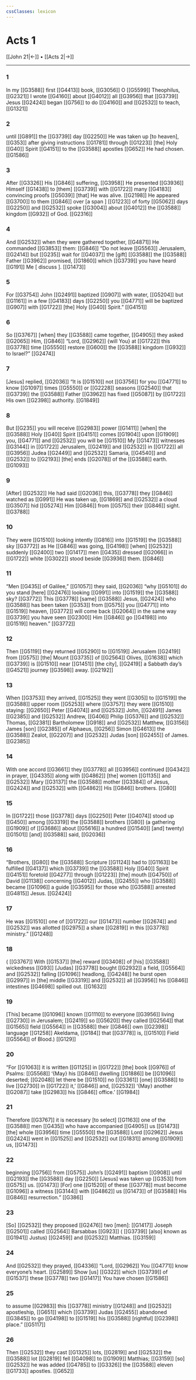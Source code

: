 ```yaml
---
cssClasses: lexicon
---
```


# Acts 1

[[John 21|←]] • [[Acts 2|→]]

---

### 1
In my [[G3588]] first [[G4413]] book, [[G3056]] O [[G5599]] Theophilus, [[G2321]] I wrote [[G4160]] about [[G4012]] all [[G3956]] that [[G3739]] Jesus [[G2424]] began [[G756]] to do [[G4160]] and [[G2532]] to teach, [[G1321]]

### 2
until [[G891]] the [[G3739]] day [[G2250]] He was taken up [to heaven], [[G353]] after giving instructions [[G1781]] through [[G1223]] [the] Holy [[G40]] Spirit [[G4151]] to the [[G3588]] apostles [[G652]] He had chosen. [[G1586]]

### 3
After [[G3326]] His [[G846]] suffering, [[G3958]] He presented [[G3936]] Himself [[G1438]] to [them] [[G3739]] with [[G1722]] many [[G4183]] convincing proofs [[G5039]] [that] He was alive. [[G2198]] He appeared [[G3700]] to them [[G846]] over [a span ] [[G1223]] of forty [[G5062]] days [[G2250]] and [[G2532]] spoke [[G3004]] about [[G4012]] the [[G3588]] kingdom [[G932]] of God. [[G2316]]

### 4
And [[G2532]] when they were gathered together, [[G4871]] He commanded [[G3853]] them: [[G846]] “Do not leave [[G5563]] Jerusalem, [[G2414]] but [[G235]] wait for [[G4037]] the [gift] [[G3588]] the [[G3588]] Father [[G3962]] promised, [[G1860]] which [[G3739]] you have heard [[G191]] Me [ discuss ]. [[G1473]]

### 5
For [[G3754]] John [[G2491]] baptized [[G907]] with water, [[G5204]] but [[G1161]] in a few [[G4183]] days [[G2250]] you [[G4771]] will be baptized [[G907]] with [[G1722]] [the] Holy [[G40]] Spirit.” [[G4151]]

### 6
So [[G3767]] [when] they [[G3588]] came together, [[G4905]] they asked [[G2065]] Him, [[G846]] “Lord, [[G2962]] {will You} at [[G1722]] this [[G3778]] time [[G5550]] restore [[G600]] the [[G3588]] kingdom [[G932]] to Israel?” [[G2474]]

### 7
[Jesus] replied, [[G2036]] “It is [[G1510]] not [[G3756]] for you [[G4771]] to know [[G1097]] times [[G5550]] or [[G2228]] seasons [[G2540]] that [[G3739]] the [[G3588]] Father [[G3962]] has fixed [[G5087]] by [[G1722]] His own [[G2398]] authority. [[G1849]]

### 8
But [[G235]] you will receive [[G2983]] power [[G1411]] [when] the [[G3588]] Holy [[G40]] Spirit [[G4151]] comes [[G1904]] upon [[G1909]] you, [[G4771]] and [[G2532]] you will be [[G1510]] My [[G1473]] witnesses [[G3144]] in [[G1722]] Jerusalem, [[G2419]] and [[G2532]] in [[G1722]] all [[G3956]] Judea [[G2449]] and [[G2532]] Samaria, [[G4540]] and [[G2532]] to [[G2193]] [the] ends [[G2078]] of the [[G3588]] earth. [[G1093]]

### 9
[After] [[G2532]] He had said [[G2036]] this, [[G3778]] they [[G846]] watched as [[G991]] He was taken up, [[G1869]] and [[G2532]] a cloud [[G3507]] hid [[G5274]] Him [[G846]] from [[G575]] their [[G846]] sight. [[G3788]]

### 10
They were [[G1510]] looking intently [[G816]] into [[G1519]] the [[G3588]] sky [[G3772]] as He [[G846]] was going, [[G4198]] [when] [[G2532]] suddenly [[G2400]] two [[G1417]] men [[G435]] dressed [[G2066]] in [[G1722]] white [[G3022]] stood beside [[G3936]] them. [[G846]]

### 11
“Men [[G435]] of Galilee,” [[G1057]] they said, [[G2036]] “why [[G5101]] do you stand [here] [[G2476]] looking [[G991]] into [[G1519]] the [[G3588]] sky? [[G3772]] This [[G3778]] [same] [[G3588]] Jesus, [[G2424]] who [[G3588]] has been taken [[G353]] from [[G575]] you [[G4771]] into [[G1519]] heaven, [[G3772]] will come back [[G2064]] in the same way [[G3739]] you have seen [[G2300]] Him [[G846]] go [[G4198]] into [[G1519]] heaven.” [[G3772]]

### 12
Then [[G5119]] they returned [[G5290]] to [[G1519]] Jerusalem [[G2419]] from [[G575]] [the] Mount [[G3735]] of [[G2564]] Olives, [[G1638]] which [[G3739]] is [[G1510]] near [[G1451]] [the city], [[G2419]] a Sabbath day’s [[G4521]] journey [[G3598]] away. [[G2192]]

### 13
When [[G3753]] they arrived, [[G1525]] they went [[G305]] to [[G1519]] the [[G3588]] upper room [[G5253]] where [[G3757]] they were [[G1510]] staying: [[G2650]] Peter [[G4074]] and [[G2532]] John, [[G2491]] James [[G2385]] and [[G2532]] Andrew, [[G406]] Philip [[G5376]] and [[G2532]] Thomas, [[G2381]] Bartholomew [[G918]] and [[G2532]] Matthew, [[G3156]] James [son] [[G2385]] of Alphaeus, [[G256]] Simon [[G4613]] the [[G3588]] Zealot, [[G2207]] and [[G2532]] Judas [son] [[G2455]] of James. [[G2385]]

### 14
With one accord [[G3661]] they [[G3778]] all [[G3956]] continued [[G4342]] in prayer, [[G4335]] along with [[G4862]] [the] women [[G1135]] and [[G2532]] Mary [[G3137]] the [[G3588]] mother [[G3384]] of Jesus, [[G2424]] and [[G2532]] with [[G4862]] His [[G846]] brothers. [[G80]]

### 15
In [[G1722]] those [[G3778]] days [[G2250]] Peter [[G4074]] stood up [[G450]] among [[G3319]] the [[G3588]] brothers [[G80]] (a gathering [[G1909]] of [[G3686]] about [[G5616]] a hundred [[G1540]] [and] twenty) [[G1501]] [and] [[G3588]] said, [[G2036]]

### 16
“Brothers, [[G80]] the [[G3588]] Scripture [[G1124]] had to [[G1163]] be fulfilled [[G4137]] which [[G3739]] the [[G3588]] Holy [[G40]] Spirit [[G4151]] foretold [[G4277]] through [[G1223]] [the] mouth [[G4750]] of David [[G1138]] concerning [[G4012]] Judas, [[G2455]] who [[G3588]] became [[G1096]] a guide [[G3595]] for those who [[G3588]] arrested [[G4815]] Jesus. [[G2424]]

### 17
He was [[G1510]] one of [[G1722]] our [[G1473]] number [[G2674]] and [[G2532]] was allotted [[G2975]] a share [[G2819]] in this [[G3778]] ministry.” [[G1248]]

### 18
( [[G3767]] With [[G1537]] [the] reward [[G3408]] of [his] [[G3588]] wickedness [[G93]] [Judas] [[G3778]] bought [[G2932]] a field, [[G5564]] and [[G2532]] falling [[G1096]] headlong, [[G4248]] he burst open [[G2997]] in [the] middle [[G3319]] and [[G2532]] all [[G3956]] his [[G846]] intestines [[G4698]] spilled out. [[G1632]]

### 19
[This] became [[G1096]] known [[G1110]] to everyone [[G3956]] living [[G2730]] in Jerusalem; [[G2419]] so [[G5620]] they called [[G2564]] that [[G1565]] field [[G5564]] in [[G3588]] their [[G846]] own [[G2398]] language [[G1258]] Akeldama, [[G184]] that [[G3778]] is, [[G1510]] Field [[G5564]] of Blood.) [[G129]]

### 20
“For [[G1063]] it is written [[G1125]] in [[G1722]] [the] book [[G976]] of Psalms: [[G5568]] ‘{May} his [[G846]] dwelling [[G1886]] be [[G1096]] deserted; [[G2048]] let there be [[G1510]] no [[G3361]] [one] [[G3588]] to live [[G2730]] in [[G1722]] it,’ [[G846]] and, [[G2532]] ‘{May} another [[G2087]] take [[G2983]] his [[G846]] office.’ [[G1984]]

### 21
Therefore [[G3767]] it is necessary [to select] [[G1163]] one of the [[G3588]] men [[G435]] who have accompanied [[G4905]] us [[G1473]] [the] whole [[G3956]] time [[G5550]] the [[G3588]] Lord [[G2962]] Jesus [[G2424]] went in [[G1525]] and [[G2532]] out [[G1831]] among [[G1909]] us, [[G1473]]

### 22
beginning [[G756]] from [[G575]] John’s [[G2491]] baptism [[G908]] until [[G2193]] the [[G3588]] day [[G2250]] [Jesus] was taken up [[G353]] from [[G575]] us. [[G1473]] [For] one [[G1520]] of these [[G3778]] must become [[G1096]] a witness [[G3144]] with [[G4862]] us [[G1473]] of [[G3588]] His [[G846]] resurrection.” [[G386]]

### 23
[So] [[G2532]] they proposed [[G2476]] two [men]: [[G1417]] Joseph [[G2501]] called [[G2564]] Barsabbas [[G923]] ( [[G3739]] [also] known as [[G1941]] Justus) [[G2459]] and [[G2532]] Matthias. [[G3159]]

### 24
And [[G2532]] they prayed, [[G4336]] “Lord, [[G2962]] You [[G4771]] know everyone’s heart. [[G2589]] Show [us] [[G322]] which [[G3739]] of [[G1537]] these [[G3778]] two [[G1417]] You have chosen [[G1586]]

### 25
to assume [[G2983]] this [[G3778]] ministry [[G1248]] and [[G2532]] apostleship, [[G651]] which [[G3739]] Judas [[G2455]] abandoned [[G3845]] to go [[G4198]] to [[G1519]] his [[G3588]] [rightful] [[G2398]] place.” [[G5117]]

### 26
Then [[G2532]] they cast [[G1325]] lots, [[G2819]] and [[G2532]] the [[G3588]] lot [[G2819]] fell [[G4098]] to [[G1909]] Matthias; [[G3159]] [so] [[G2532]] he was added [[G4785]] to [[G3326]] the [[G3588]] eleven [[G1733]] apostles. [[G652]]


